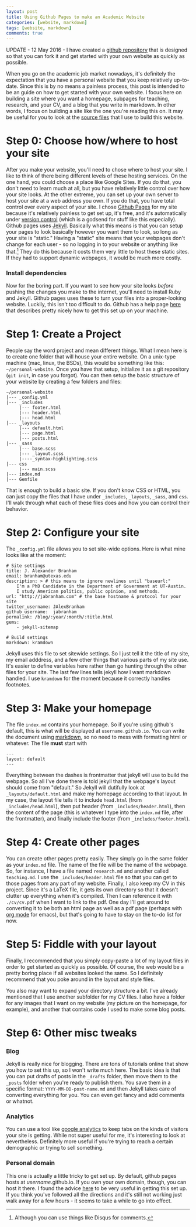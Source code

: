 ```yaml
---
layout: post
title: Using Github Pages to make an Academic Website
categories: [website, markdown]
tags: [website, markdown]
comments: true
---
```


UPDATE - 12 May 2016 - I have created a
[github repository](https://github.com/jabranham/github-pages-academic-starter-kit)
that is designed so that you can fork it and get started with your own
website as quickly as possible. 

When you go on the academic job market nowadays, it's definitely the
expectation that you have a personal website that you keep relatively
up-to-date. Since this is by no means a painless process, this post is
intended to be an guide on how to get started with your own website. I
focus here on building a site where you want a homepage, subpages for
teaching, research, and your CV, and a blog that you write in
markdown. In other words, I focus on building a site like the one
you're reading this on. It may be useful for you to look at the
[source files](https://github.com/jabranham/jabranham.github.io) that
I use to build this website. 

# Step 0: Choose how/where to host your site
After you make your website, you'll need to chose where to host your
site. I like to think of there being different levels of these hosting
services. On the one hand, you could choose a place like Google
Sites. If you do that, you don't need to learn much at all, but you
have relatively little control over how your site looks. At the other
extreme, you can set up your own server to host your site at a
web address you own. If you do that, you have total control over every
aspect of your site. I chose [Github Pages](https://pages.github.com/)
for my site because it's relatively painless to get set up, it's free,
and it's automatically under
[version control](/blog/2015/09/version-control.html) (which is a
godsend for stuff like this especially). Github pages uses
[Jekyll](https://jekyllrb.com/). Basically what this means is that you
can setup your pages to look basically however you want them to look,
so long as your site is "static." Having a "static" site means that
your webpages don't change for each user - so no logging in to your
website or anything like that.[^1] They do this because it costs them very
little to host these static sites. If they had to support dynamic
webpages, it would be much more costly.

[^1]: Although you can use things like Disqus for comments.

### Install dependencies
Now for the boring part. If you want to see how your site looks
*before* pushing the changes you make to the internet, you'll need to
install Ruby and Jekyll. Github pages uses these to turn your files
into a proper-looking website. Luckily, this isn't too difficult to
do. Github has a help page
[here](https://help.github.com/articles/using-jekyll-with-pages/) that
describes pretty nicely how to get this set up on your machine. 

# Step 1: Create a Project

People say the word project and mean different things. What I mean
here is to create one folder that will house your entire website. On a
unix-type machine (mac, linux, the BSDs), this would be something like
this: `~/personal-website`. Once you have that setup, initialize it as
a git repository (`git init`, in case you forgot). You can then setup
the basic structure of your website by creating a few folders and
files:

    ~/personal-website
    |--- _config.yml
    |--- _includes
         |--- footer.html
         |--- header.html
         |--- head.html
    |--- _layouts
         |--- default.html
         |--- page.html
         |--- posts.html
    |--- _sass
         |--- base.scss
         |--- _layout.scss
         |----_syntax-highlighting.scss 
    |--- css
         |--- main.scss
    |--- index.md
    |--- Gemfile

That is enough to build a basic site. If you don't know CSS or HTML,
you can just copy the files that I have under `_includes`, `_layouts`,
`_sass`, and `css`. I'll walk through what each of these files does and
how you can control their behavior.

# Step 2: Configure your site
The `_config.yml`  file allows you to set site-wide options. Here is
what mine looks like at the moment:

    # Site settings
    title: J. Alexander Branham
    email: branham@utexas.edu
    description: > # this means to ignore newlines until "baseurl:"
        I'm a PhD Candidate in the Department of Government at UT-Austin.
        I study American politics, public opinion, and methods. 
    url: "http://jabranham.com" # the base hostname & protocol for your site
    twitter_username: JAlexBranham
    github_username:  jabranham
    permalink: /blog/:year/:month/:title.html
    gems:
        - jekyll-sitemap

    # Build settings
    markdown: kramdown

Jekyll uses this file to set sitewide settings. So I just tell it the
title of my site, my email adddress, and a few other things that
various parts of my site use. It's easier to define variables here
rather than go hunting through the other files for your site. The last
few lines tells jekyll how I want markdown handled. I use `kramdown`
for the moment because it correctly handles footnotes. 

# Step 3: Make your homepage
The file `index.md` contains your homepage. So if you're using
github's default, this is what will be displayed at
`username.github.io`. You can write the document using
[markdown](https://help.github.com/articles/markdown-basics/), so no
need to mess with formatting html or whatever. The file **must** start
with

    ---
    layout: default
    ---

Everything between the dashes is frontmatter that jekyll will use to
build the webpage. So all I've done there is told jekyll that the
webpage's layout should come from "default." So Jekyll will dutifully
look at `_layouts/default.html` and make my homepage according to that
layout. In my case, the layout file tells it to include `head.html`
(from `_includes/head.html`), then put header (from
`_includes/header.html`), then the content of the page (this is whatever
I type into the `index.md` file, after the frontmatter), and finally
include the footer (from `_includes/footer.html`). 

# Step 4: Create other pages
You can create other pages pretty easily. They simply go in the same
folder as your `index.md` file. The name of the file will be the name
of the webpage. So, for instance, I have a file named `research.md`
and another called `teaching.md`. I use the `_includes/header.html`
file so that you can get to those pages from any part of my
website. Finally, I also keep my CV in this project. Since it's a
LaTeX file, it gets its own directory so that it doesn't clutter up
everything when it's compiled. Then I can reference it with
`./cv/cv.pdf` when I want to link to the pdf. One day I'll get around
to converting it to be both an html page as well as a pdf page
(perhaps with [org mode](http://orgmode.org/) for emacs), but that's
going to have to stay on the to-do list for now. 

# Step 5: Fiddle with your layout
Finally, I recommended that you simply copy-paste a lot of my layout
files in order to get started as quickly as possible. Of course, the
web would be a pretty boring place if all websites looked the same. So
I definitely recommend that you poke around in the layout and style
files.

You also may want to expand your directory structure a bit. I've
already mentioned that I use another subfolder for my CV files. I also
have a folder for any images that I want on my website (my picture on
the homepage, for example), and another that contains code I used to
make some blog posts. 

# Step 6: Other misc tweaks

### Blog 
Jekyll is really nice for blogging. There are tons of tutorials online
that show you how to set this up, so I won't write much here. The
basic idea is that you can put drafts of posts in the `_drafts`
folder, then move them to the `_posts` folder when you're ready to
publish them. You save them in a specific format:
`YYYY-MM-DD-post-name.md` and then Jekyll takes care of converting
everything for you. You can even get fancy and add comments or
whatnot.

### Analytics
You can use a tool like
[google analytics](https://www.google.com/analytics/) to keep tabs on
the kinds of visitors your site is getting. While not super useful for
me, it's interesting to look at nevertheless. Definitely more useful if
you're trying to reach a certain demographic or trying to sell
something.

### Personal domain 
This one is actually a little tricky to get set up. By default, github
pages hosts at *username*.github.io. If you own your own domain,
though, you can host it there. I found the advice
[here](https://github.com/leeper/leeper.github.io) to be very useful
in getting this set up. If you think you've followed all the
directions and it's still not working just walk away for a few hours -
it seems to take a while to go into effect.
